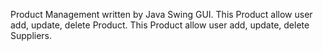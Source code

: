 Product Management written by Java Swing GUI. 
This Product allow user add, update, delete Product. 
This Product allow user add, update, delete Suppliers. 
